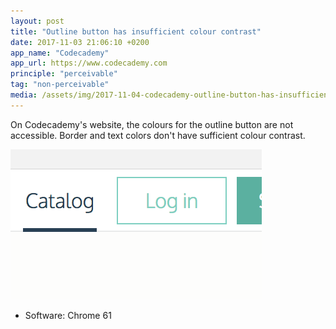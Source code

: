 ```yaml
---
layout: post
title: "Outline button has insufficient colour contrast"
date: 2017-11-03 21:06:10 +0200
app_name: "Codecademy"
app_url: https://www.codecademy.com
principle: "perceivable"
tag: "non-perceivable"
media: /assets/img/2017-11-04-codecademy-outline-button-has-insufficient-colour-contrast.png
---
```


On Codecademy's website, the colours for the outline button are not accessible. Border and text colors don't have sufficient colour contrast.

![Log in button of Codecademy's website](/assets/img/2017-11-04-codecademy-outline-button-has-insufficient-colour-contrast.png)

* Software: Chrome 61
